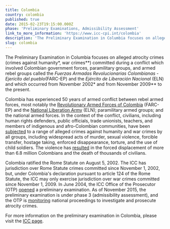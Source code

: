 ```yaml
---
title: Colombia
country: colombia
published: true
date: 2015-02-23T19:15:00.000Z
phase: 'Preliminary Examinations, Admissibility Assessment'
link_to_more_information: 'https://www.icc-cpi.int/colombia'
description: 'The Preliminary Examination in Columbia focuses on alleged atrocity crimes (crimes against humanity*, war crimes**) committed during a conflict which involved Colombian government forces, paramilitary groups, and armed rebel groups called the Fuerzas Armadas Revolucionarias Colombianas - Ejericito del pueblo(FARC-EP) and the Ejército de Liberación Nacional (ELN). As of November 2015, the preliminary examination is under phase 3 (admissibility assessment), and the OTP is monitoring national proceedings to investigate and prosecute atrocity crimes.'
slug: colombia
---
```



The Preliminary Examination in Columbia focuses on alleged atrocity crimes (crimes against humanity\*, war crimes\*\*) committed during a conflict which involved Colombian government forces, paramilitary groups, and armed rebel groups called the&nbsp;*Fuerzas Armadas Revolucionarias Colombianas - Ejericito del pueblo*(FARC-EP) and the *Ej&eacute;rcito de Liberaci&oacute;n Nacional* (ELN) and which occurred from November 2002\* and from November 2009\*\* to the present.

Colombia has experienced 50 years of armed conflict between rebel armed forces, most notably the [Revolutionary Armed Forces of Colombia](http://www.bbc.com/news/world-latin-america-11400950) (FARC-EP) and the [National Liberation Army](http://www.nytimes.com/2016/03/31/world/americas/colombias-second-largest-rebel-group-joins-peace-talks-with-government.html?mtrref=www.google.com&amp;gwh=3421D83EAB2188148DEAF8374C0DC86D&amp;gwt=pay) (ELN); paramilitary armed groups; and the national armed forces. In the context of the conflict, civilians, including human rights defenders, public officials, trade unionists, teachers, and members of indigenous and afro-Colombian communities, have been [subjected](https://www.icc-cpi.int/NR/rdonlyres/3D3055BD-16E2-4C83-BA85-35BCFD2A7922/285102/OTPCOLOMBIAPublicInterimReportNovember2012.pdf) to a range of alleged crimes against humanity and war crimes by all groups, including widespread acts of murder, sexual violence, forcible transfer, hostage taking, enforced disappearance, torture, and the use of child soldiers. The violence has [resulted](https://www.hrw.org/americas/colombia) in the forced displacement of more than 6.8 million Colombians and the death of thousands of civilians.

Colombia ratified the Rome Statute on August 5, 2002. The ICC has jurisdiction over Rome Statute crimes committed since November 1, 2002, but, under Colombia's declaration pursuant to article 124 of the Rome Statute, the ICC may only exercise jurisdiction over war crimes committed since November 1, 2009. In June 2004, the ICC Office of the Prosecutor (OTP)&nbsp;[opened](https://www.icc-cpi.int/NR/rdonlyres/3D3055BD-16E2-4C83-BA85-35BCFD2A7922/285102/OTPCOLOMBIAPublicInterimReportNovember2012.pdf)&nbsp;a preliminary examination. As of November 2015, the preliminary examination is under phase 3 (admissibility assessment), and the OTP is [monitoring](https://www.icc-cpi.int/iccdocs/otp/OTP-PE-rep-2015-Eng.pdf) national proceedings to investigate and prosecute atrocity crimes.

For more information on the preliminary examination in Colombia, please visit the [ICC page](https://www.icc-cpi.int/colombia).